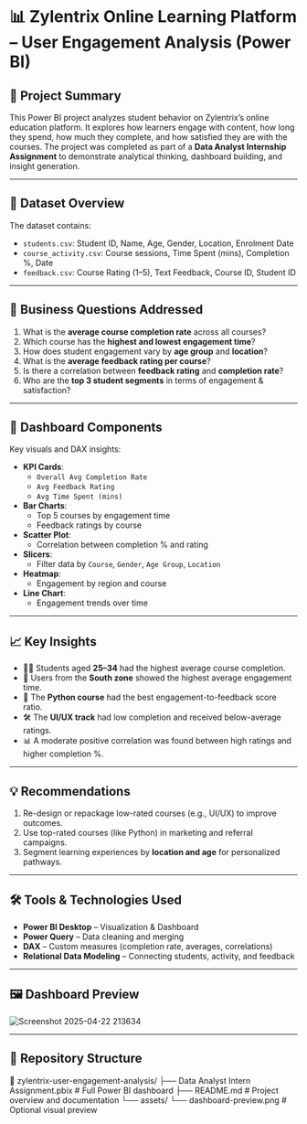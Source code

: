 # 📊 Zylentrix Online Learning Platform – User Engagement Analysis (Power BI)

## 🧠 Project Summary

This Power BI project analyzes student behavior on Zylentrix’s online education platform. It explores how learners engage with content, how long they spend, how much they complete, and how satisfied they are with the courses. The project was completed as part of a **Data Analyst Internship Assignment** to demonstrate analytical thinking, dashboard building, and insight generation.

---

## 📁 Dataset Overview

The dataset contains:
- `students.csv`: Student ID, Name, Age, Gender, Location, Enrolment Date
- `course_activity.csv`: Course sessions, Time Spent (mins), Completion %, Date
- `feedback.csv`: Course Rating (1–5), Text Feedback, Course ID, Student ID

---

## 🎯 Business Questions Addressed

1. What is the **average course completion rate** across all courses?
2. Which course has the **highest and lowest engagement time**?
3. How does student engagement vary by **age group** and **location**?
4. What is the **average feedback rating per course**?
5. Is there a correlation between **feedback rating** and **completion rate**?
6. Who are the **top 3 student segments** in terms of engagement & satisfaction?

---

## 🧪 Dashboard Components

Key visuals and DAX insights:
- **KPI Cards**:  
  - `Overall Avg Completion Rate`  
  - `Avg Feedback Rating`  
  - `Avg Time Spent (mins)`
- **Bar Charts**:
  - Top 5 courses by engagement time
  - Feedback ratings by course
- **Scatter Plot**:
  - Correlation between completion % and rating
- **Slicers**:
  - Filter data by `Course`, `Gender`, `Age Group`, `Location`
- **Heatmap**:
  - Engagement by region and course
- **Line Chart**:
  - Engagement trends over time

---

## 📈 Key Insights

- 👩‍🎓 Students aged **25–34** had the highest average course completion.
- 🧭 Users from the **South zone** showed the highest average engagement time.
- 📘 The **Python course** had the best engagement-to-feedback score ratio.
- 🛠️ The **UI/UX track** had low completion and received below-average ratings.
- 📊 A moderate positive correlation was found between high ratings and higher completion %.

---

## 💡 Recommendations

1. Re-design or repackage low-rated courses (e.g., UI/UX) to improve outcomes.
2. Use top-rated courses (like Python) in marketing and referral campaigns.
3. Segment learning experiences by **location and age** for personalized pathways.

---

## 🛠️ Tools & Technologies Used

- **Power BI Desktop** – Visualization & Dashboard
- **Power Query** – Data cleaning and merging
- **DAX** – Custom measures (completion rate, averages, correlations)
- **Relational Data Modeling** – Connecting students, activity, and feedback

---

## 🖼️ Dashboard Preview
 ![Screenshot 2025-04-22 213634](https://github.com/user-attachments/assets/df8708a0-9856-4679-a497-07292e4da1dc)


---

## 📂 Repository Structure
📁 zylentrix-user-engagement-analysis/
├── Data Analyst Intern Assignment.pbix     # Full Power BI dashboard
├── README.md                               # Project overview and documentation
└── assets/
    └── dashboard-preview.png               # Optional visual preview


